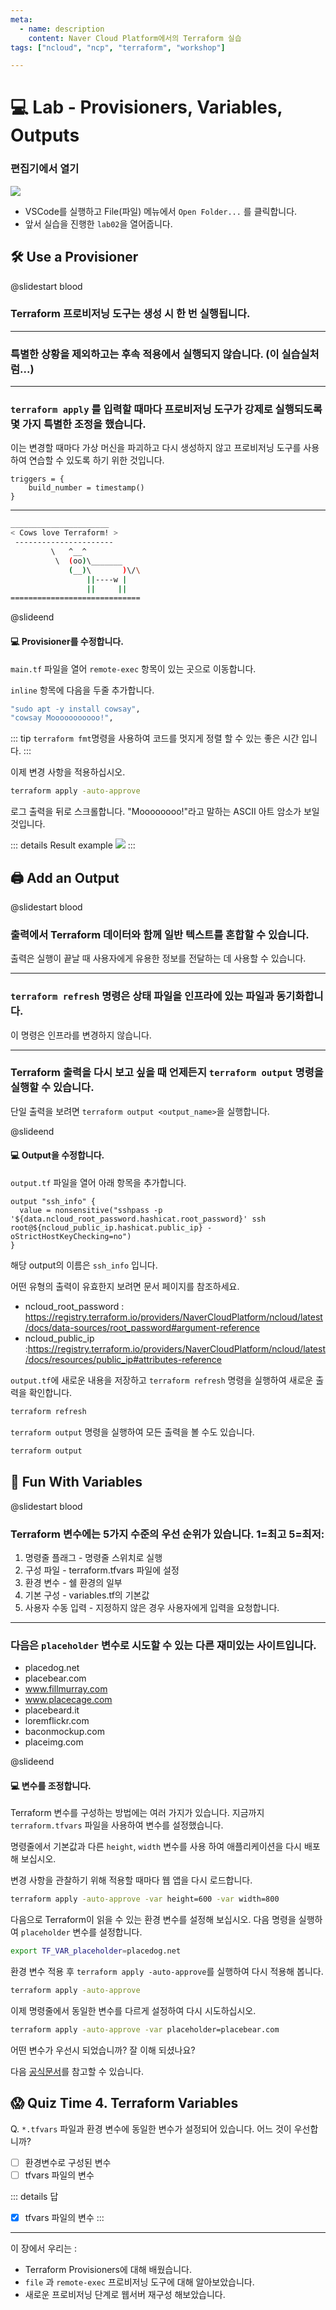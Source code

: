 ```yaml
---
meta:
  - name: description
    content: Naver Cloud Platform에서의 Terraform 실습
tags: ["ncloud", "ncp", "terraform", "workshop"]

---
```


# :computer: Lab - Provisioners, Variables, Outputs

### 편집기에서 열기

![](./image/lab1-02.png)

- VSCode를 실행하고 File(파일) 메뉴에서 `Open Folder...` 를 클릭합니다.
- 앞서 실습을 진행한 `lab02`을 열어줍니다.

## 🛠️ Use a Provisioner

@slidestart blood

### Terraform 프로비저닝 도구는 생성 시 한 번 실행됩니다.

---

### 특별한 상황을 제외하고는 후속 적용에서 실행되지 않습니다. (이 실습실처럼...)

---

### `terraform apply` 를 입력할 때마다 프로비저닝 도구가 강제로 실행되도록 몇 가지 특별한 조정을 했습니다.

이는 변경할 때마다 가상 머신을 파괴하고 다시 생성하지 않고 프로비저닝 도구를 사용하여 연습할 수 있도록 하기 위한 것입니다.

```hcl
triggers = {
    build_number = timestamp()
}
```

---

```bash
______________________
< Cows love Terraform! >
 ----------------------
         \   ^__^
          \  (oo)\_______
             (__)\       )\/\
                 ||----w |
                 ||     ||
=============================
```

@slideend

#### :computer: Provisioner를 수정합니다.

`main.tf` 파일을 열어 `remote-exec` 항목이 있는 곳으로 이동합니다.

`inline` 항목에 다음을 두줄 추가합니다.
```bash
"sudo apt -y install cowsay",
"cowsay Mooooooooooo!",
```

::: tip
`terraform fmt`명령을 사용하여 코드를 멋지게 정렬 할 수 있는 좋은 시간 입니다.
:::

이제 변경 사항을 적용하십시오.

```bash
terraform apply -auto-approve
```

로그 출력을 뒤로 스크롤합니다. "Moooooooo!"라고 말하는 ASCII 아트 암소가 보일 것입니다.

::: details Result example
![](./image/lab4-01.png)
:::

## 🖨️ Add an Output

@slidestart blood

### 출력에서 Terraform 데이터와 함께 일반 텍스트를 혼합할 수 있습니다.
출력은 실행이 끝날 때 사용자에게 유용한 정보를 전달하는 데 사용할 수 있습니다.

---

### `terraform refresh` 명령은 상태 파일을 인프라에 있는 파일과 동기화합니다.
이 명령은 인프라를 변경하지 않습니다.

---

### Terraform 출력을 다시 보고 싶을 때 언제든지 `terraform output` 명령을 실행할 수 있습니다.
단일 출력을 보려면 `terraform output <output_name>`을 실행합니다.

@slideend

#### :computer: Output을 수정합니다.

`output.tf` 파일을 열어 아래 항목을 추가합니다.

```hcl
output "ssh_info" {
  value = nonsensitive("sshpass -p '${data.ncloud_root_password.hashicat.root_password}' ssh root@${ncloud_public_ip.hashicat.public_ip} -oStrictHostKeyChecking=no")
}
```

해당 output의 이름은 `ssh_info` 입니다.

어떤 유형의 출력이 유효한지 보려면 문서 페이지를 참조하세요.
- ncloud_root_password : <https://registry.terraform.io/providers/NaverCloudPlatform/ncloud/latest/docs/data-sources/root_password#argument-reference>
- ncloud_public_ip :<https://registry.terraform.io/providers/NaverCloudPlatform/ncloud/latest/docs/resources/public_ip#attributes-reference>

`output.tf`에 새로운 내용을 저장하고 `terraform refresh` 명령을 실행하여 새로운 출력을 확인합니다.

```bash
terraform refresh
```

`terraform output` 명령을 실행하여 모든 출력을 볼 수도 있습니다.

```bash
terraform output
```

## 🐶 Fun With Variables

@slidestart blood

### Terraform 변수에는 5가지 수준의 우선 순위가 있습니다. 1=최고 5=최저:
1. 명령줄 플래그 - 명령줄 스위치로 실행
2. 구성 파일 - terraform.tfvars 파일에 설정
3. 환경 변수 - 쉘 환경의 일부
4. 기본 구성 - variables.tf의 기본값
5. 사용자 수동 입력 - 지정하지 않은 경우 사용자에게 입력을 요청합니다.

---

### 다음은 `placeholder` 변수로 시도할 수 있는 다른 재미있는 사이트입니다.
- placedog.net
- placebear.com
- www.fillmurray.com
- www.placecage.com
- placebeard.it
- loremflickr.com
- baconmockup.com
- placeimg.com

@slideend

#### :computer: 변수를 조정합니다.

Terraform 변수를 구성하는 방법에는 여러 가지가 있습니다. 지금까지 `terraform.tfvars` 파일을 사용하여 변수를 설정했습니다.

명령줄에서 기본값과 다른 `height`, `width` 변수를 사용 하여 애플리케이션을 다시 배포해 보십시오.

변경 사항을 관찰하기 위해 적용할 때마다 웹 앱을 다시 로드합니다.

```bash
terraform apply -auto-approve -var height=600 -var width=800
```

다음으로 Terraform이 읽을 수 있는 환경 변수를 설정해 보십시오. 다음 명령을 실행하여 `placeholder` 변수를 설정합니다.

```bash
export TF_VAR_placeholder=placedog.net
```

환경 변수 적용 후 `terraform apply -auto-approve`를 실행하여 다시 적용해 봅니다.

```bash
terraform apply -auto-approve
```

이제 명령줄에서 동일한 변수를 다르게 설정하여 다시 시도하십시오.

```bash
terraform apply -auto-approve -var placeholder=placebear.com
```

어떤 변수가 우선시 되었습니까? 잘 이해 되셨나요?

다음 [공식문서](https://www.terraform.io/docs/language/values/variables.html#variable-definition-precedence)를 참고할 수 있습니다.

## :scream: Quiz Time 4. Terraform Variables

Q. `*.tfvars` 파일과 환경 변수에 동일한 변수가 설정되어 있습니다. 어느 것이 우선합니까?

- [ ] 환경변수로 구성된 변수
- [ ] tfvars 파일의 변수

::: details 답
- [x] tfvars 파일의 변수
:::

---

이 장에서 우리는 :
- Terraform Provisioners에 대해 배웠습니다.
- `file` 과 `remote-exec` 프로비저닝 도구에 대해 알아보았습니다.
- 새로운 프로비저닝 단계로 웹서버 재구성 해보았습니다.